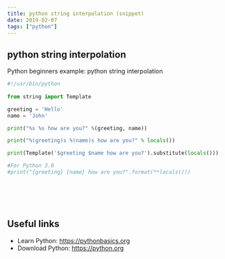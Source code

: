 ```yaml
---
title: python string interpolation (snippet)
date: 2019-02-07
tags: ["python"]
---
```


## python string interpolation

Python beginners example: python string interpolation

```python
#!/usr/bin/python
 
from string import Template

greeting = 'Hello'
name = 'John'

print("%s %s how are you?" %(greeting, name))

print("%(greeting)s %(name)s how are you?" % locals())

print(Template('$greeting $name how are you?').substitute(locals()))

#For Python 3.0
#print("{greeting} {name} how are you?".format(**locals()))







```

## Useful links

- Learn Python: https://pythonbasics.org
- Download Python: https://python.org

